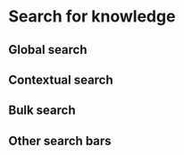 # Search for knowledge

## Global search


## Contextual search


## Bulk search


## Other search bars